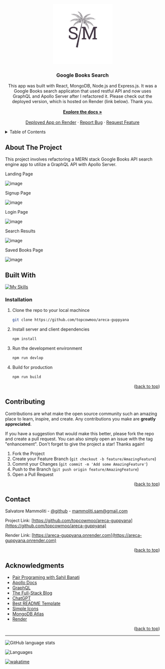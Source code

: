 <a name="readme-top"></a>

<br />
<div align="center">
  <a href="https://github.com/topcowmoo/areca-guppyana">
<img src="client/public/logo.png" width="195" height="195" alt="Logo">
  </a>

<h3 align="center">Google Books Search</h3>

  <p align="center">
  This app was built with React, MongoDB, Node.js and Express.js. It was a Google Books search applicaton that used restful API and now uses GraphQL and Apollo Server after I refactored it. Please check out the deployed version, which is hosted on Render (link below). Thank you.

<br />
<br />
<a href="https://github.com/topcowmoo/areca-guppyana"><strong>Explore the docs »</strong></a>
<br />
<br />
<a href="https://areca-guppyana.onrender.com">Deployed App on Render</a>
·
<a href="https://github.com/topcowmoo/areca-guppyana/issues">Report Bug</a>
·
<a href="https://github.com/topcowmoo/areca-guppyana/issues">Request Feature</a>
</p>
</div>

<!-- TABLE OF CONTENTS -->

<details>
  <summary>Table of Contents</summary>
  <ol>
    <li>
      <a href="#about-the-project">About The Project</a>
      <ul>
        <li><a href="#built-with">Built With</a></li>
      </ul>
    </li>
    <li><a href="#installation">Installation</a></li>
    <li>
      <a href="#contributing">Contributing</a>
    </li>
    <li>
      <a href="#contact">Contact</a>
    </li>
    <li>
      <a href="#acknowledgments">Acknowledgments</a>
    </li>
  </ol>
</details>

<!-- ABOUT THE PROJECT -->

## About The Project

This project involves refactoring a MERN stack Google Books API search engine app to utilize a GraphQL API with Apollo Server.

Landing Page

![image](https://github.com/topcowmoo/areca-guppyana/assets/149528212/5b8a4215-4127-4b58-8689-21343aac9ea1)

Signup Page

![image](https://github.com/topcowmoo/areca-guppyana/assets/149528212/2407a372-3bc3-4238-9fb2-167a39890d6f)

Login Page

![image](https://github.com/topcowmoo/areca-guppyana/assets/149528212/9f587dd7-3adc-4952-81f3-8f0c85455a9d)

Search Results

![image](https://github.com/topcowmoo/areca-guppyana/assets/149528212/6e35d59e-7f6c-4117-b9f3-c9e6ff49567d)

Saved Books Page

![image](https://github.com/topcowmoo/areca-guppyana/assets/149528212/acde5e29-66dc-4e01-b4e7-7d6321d5fb47)

<!-- BUILT WITH -->

## Built With

[![My Skills](https://simpleskill.icons.workers.dev/svg?i=nodedotjs,javascript,react,vite,graphql,apollographql,html5,css3,render,=50)](#)

<!-- INSTALLATION -->

### Installation

1. Clone the repo to your local machince
   ```sh
   git clone https://github.com/topcowmoo/areca-guppyana
   ```
2. Install server and client dependencies
   ```sh
   npm install
   ```
3. Run the development environment
   ```sh
   npm run devlop
   ```
4. Build for production
   ```sh
   npm run build
   ```

<p align="right">(<a href="#readme-top">back to top</a>)</p>

<!-- CONTRIBUTING -->

## Contributing

Contributions are what make the open source community such an amazing place to learn, inspire, and create. Any contributions you make are **greatly appreciated**.

If you have a suggestion that would make this better, please fork the repo and create a pull request. You can also simply open an issue with the tag "enhancement".
Don't forget to give the project a star! Thanks again!

1. Fork the Project
2. Create your Feature Branch (`git checkout -b feature/AmazingFeature`)
3. Commit your Changes (`git commit -m 'Add some AmazingFeature'`)
4. Push to the Branch (`git push origin feature/AmazingFeature`)
5. Open a Pull Request

<p align="right">(<a href="#readme-top">back to top</a>)</p>

<!-- CONTACT -->

## Contact

Salvatore Mammoliti - [@github](https://github.com/topcowmoo) - mammoliti.sam@gmail.com

Project Link: [https://github.com/topcowmoo/areca-guppyana](https://github.com/topcowmoo/areca-guppyana)

Render Link: [https://areca-guppyana.onrender.com](https://areca-guppyana.onrender.com)

<p align="right">(<a href="#readme-top">back to top</a>)</p>

<!-- ACKNOWLEDGMENTS -->

## Acknowledgments

- [Pair Programing with Sahil Banati](https://github.com/sbanati)
- [Apollo Docs](https://www.apollographql.com/docs/)
- [GraphQL](https://graphql.org/)
- [The Full-Stack Blog](https://coding-boot-camp.github.io/full-stack/render/deploy-mern-stack-with-render-guide)
- [ChatGPT](https://chat.openai.com/)
- [Best README Template](https://github.com/othneildrew/Best-README-Template)
- [Simple Icons](https://simpleicons.org/)
- [MongoDB Atlas](https://www.mongodb.com/cloud/atlas/register)
- [Render](https://render.com/)

<p align="right">(<a href="#readme-top">back to top</a>)</p>

---

![GitHub language stats](https://img.shields.io/github/languages/top/topcowmoo/areca-guppyana)

![Languages](https://img.shields.io/github/languages/count/topcowmoo/areca-guppyana)

[![wakatime](https://wakatime.com/badge/user/018eee6c-d24d-478e-b142-37a7c9e0fdac/project/018ef764-f918-4b3b-8be9-54648f0e0eb4.svg?style=flat)](https://wakatime.com/badge/user/018eee6c-d24d-478e-b142-37a7c9e0fdac/project/018ef764-f918-4b3b-8be9-54648f0e0eb4)
